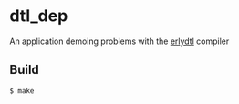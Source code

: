 dtl_dep
=====

An application demoing problems with the [erlydtl](https://github.com/tsloughter/rebar3_erlydtl_plugin) compiler

Build
-----

    $ make

